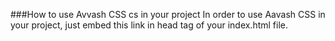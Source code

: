 ###How to use Avvash CSS cs in your project
In order to use Aavash CSS in your project, just embed this link in head tag of your index.html file.
<link rel="stylesheet" href="https://shamimbinnur.github.io/aavash-CSS/v1/min/aavash.min.css">

